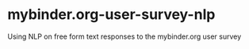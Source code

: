 # mybinder.org-user-survey-nlp
Using NLP on free form text responses to the mybinder.org user survey

